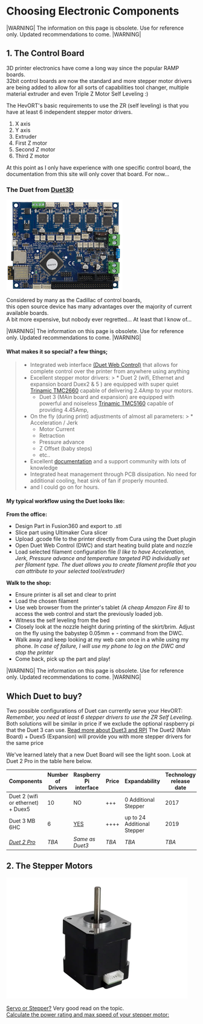 # Choosing Electronic Components

|WARNING|
The information on this page is obsolete.  Use for reference only.  Updated recommendations to come.
|WARNING| 

## 1. The Control Board
3D printer electronics have come a long way since the popular RAMP boards.  
32bit control boards are now the standard and more stepper motor drivers are being added to allow for all sorts of capabilities tool changer, multiple material extruder and even Triple Z Motor Self Leveling :)

The HevORT's basic requirements to use the ZR (self leveling) is that you have at least 6 independent stepper motor drivers.
1. X axis
2. Y axis
3. Extruder
4. First Z motor
5. Second Z motor
6. Third Z motor

At this point as I only have experience with one specific control board, the documentation from this site will only cover that board. For now...

### The Duet from [Duet3D](https://duet3d.com/)

![Duet MCU](docs/assets/images/components/duetboard.png)

Considered by many as the Cadillac of control boards,  
this open source device has many advantages over the majority of current available boards.   
A bit more expensive, but nobody ever regretted... At least that I know of...

|WARNING|
The information on this page is obsolete.  Use for reference only.  Updated recommendations to come.
|WARNING| 

#### What makes it so special?  a few things;

> * Integrated web interface [(Duet Web Control)](https://docs.duet3d.com/en/User_manual/Reference/Duet_Web_Control_Manual) that allows for complete control over the printer from anywhere using anything
> * Excellent stepper motor drivers:
    >   * Duet 2 (wifi, Ethernet and expansion board Duex2 & 5 ) are equipped with super quiet [Trinamic TMC2660](https://www.trinamic.com/products/integrated-circuits/details/tmc2660-pa/) capable of delivering 2.4Amp to your motors.
>   * Duet 3 (MAin board and expansion) are equipped with powerful and noiseless [Trinamic TMC5160](https://www.trinamic.com/products/integrated-circuits/details/tmc5160/) capable of providing 4.45Amp,
> * On the fly (during print) adjustments of almost all parameters:
    >   * Acceleration / Jerk
>   * Motor Current
>   * Retraction
>   * Pressure advance
>   * Z Offset (baby steps)
>   * etc..
> * Excellent [documentation](https://docs.duet3d.com/) and a support community with lots of knowledge
> * Integrated heat management through PCB dissipation.  No need for additional cooling, heat sink of fan if properly mounted.
> * and I could go on for hours.

#### My typical workflow using the Duet looks like:

__From the office:__
* Design Part in Fusion360 and export to .stl
* Slice part using Ultimaker Cura slicer
* Upload .gcode file to the printer directly from Cura using the Duet plugin
* Open Duet Web Control (DWC) and start heating build plate and nozzle
* Load selected filament configuration file _(I like to have Acceleration, Jerk, Pressure advance and temperature targeted PID   individually set per filament type.  The duet allows you to create filament profile that you can attribute to your selected tool/extruder)_

__Walk to the shop:__
* Ensure printer is all set and clear to print
* Load the chosen filament
* Use web browser from the printer's tablet _(A cheap Amazon Fire 8)_ to access the web control and start the previously loaded job.
* Witness the self leveling from the bed
* Closely look at the nozzle height during printing of the skirt/brim.  Adjust on the fly using the babystep 0.05mm + -  command from   the DWC.
* Walk away and keep looking at my web cam once in a while using my phone.
  _In case of failure, I will use my phone to log on the DWC and stop the printer_
* Come back, pick up the part and play!

|WARNING|
The information on this page is obsolete.  Use for reference only.  Updated recommendations to come.
|WARNING| 

## Which Duet to buy?
Two possible configurations of Duet can currently serve your HevORT: _Remember, you need at least 6 stepper drivers to use the ZR Self Leveling._\
Both solutions will be similar in price if we exclude the optional raspberry pi that the Duet 3 can use.  [Read more about Duet3 and RPI](https://betrue3d.dk/rpi-and-duet-3-why-and-how/?fbclid=IwAR16IzLQhu4W4G6IMp81qFp3ousTRf1AjmVV-9iawk4osm4pF1tQDGAXfwg)
The Duet2 (Main Board) + Duex5 (Expansion) will provide you with more stepper drivers for the same price

We've learned lately that a new Duet Board will see the light soon.  Look at Duet 2 Pro in the table here below.

| Components                                                                                                                                                  | Number of Drivers | Raspberry Pi interface                                                                                                      | Price | Expandability               | Technology release date |
|-------------------------------------------------------------------------------------------------------------------------------------------------------------|-------------------|-----------------------------------------------------------------------------------------------------------------------------|-------|-----------------------------|-------------------------|
| Duet 2 (wifi or ethernet) + Duex5                                                                                                                           | 10                | NO                                                                                                                          | +++   | 0 Additional Stepper        | 2017                    |
| Duet 3 MB 6HC                                                                                                                                               | 6                 | [YES](https://betrue3d.dk/rpi-and-duet-3-why-and-how/?fbclid=IwAR16IzLQhu4W4G6IMp81qFp3ousTRf1AjmVV-9iawk4osm4pF1tQDGAXfwg) | ++++  | up to 24 Additional Stepper | 2019                    |
| [_Duet 2 Pro_](https://forum.duet3d.com/topic/16786/duet-2-pro-4-u/10?_=1592597785623&fbclid=IwAR15hDTJ40d1xfQxxkTIBQmrbcReVolsKxkBpS4tp2ly33M-Ao8jsITXew8) | _TBA_             | _Same as Duet3_                                                                                                             | _TBA_ | _TBA_                       | _TBA_                   |

## 2. The Stepper Motors
![E3D High Torque Stepper](docs/assets/images/components/e3dhightorque.png)

[Servo or Stepper?](https://www.amci.com/industrial-automation-resources/plc-automation-tutorials/stepper-vs-servo/)  Very good read on the topic.  
[Calculate the power rating and max speed of your stepper motor:](https://www.allaboutcircuits.com/tools/stepper-motor-calculator/)